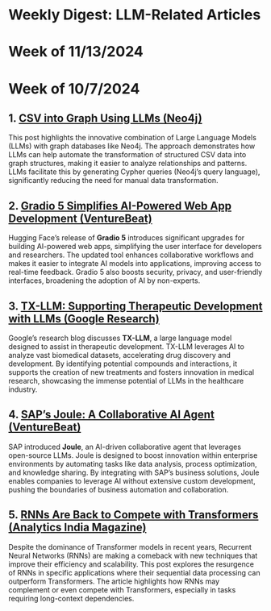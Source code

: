 # Weekly Digest: LLM-Related Articles

# Week of 11/13/2024


# Week of 10/7/2024

## 1. [CSV into Graph Using LLMs (Neo4j)](https://neo4j.com/developer-blog/csv-into-graph-using-llm/)
This post highlights the innovative combination of Large Language Models (LLMs) with graph databases like Neo4j. The approach demonstrates how LLMs can help automate the transformation of structured CSV data into graph structures, making it easier to analyze relationships and patterns. LLMs facilitate this by generating Cypher queries (Neo4j’s query language), significantly reducing the need for manual data transformation.

## 2. [Gradio 5 Simplifies AI-Powered Web App Development (VentureBeat)](https://venturebeat.com/ai/gradio-5-is-here-hugging-faces-newest-tool-simplifies-building-ai-powered-web-apps/)
Hugging Face’s release of **Gradio 5** introduces significant upgrades for building AI-powered web apps, simplifying the user interface for developers and researchers. The updated tool enhances collaborative workflows and makes it easier to integrate AI models into applications, improving access to real-time feedback. Gradio 5 also boosts security, privacy, and user-friendly interfaces, broadening the adoption of AI by non-experts.

## 3. [TX-LLM: Supporting Therapeutic Development with LLMs (Google Research)](https://research.google/blog/tx-llm-supporting-therapeutic-development-with-large-language-models/)
Google’s research blog discusses **TX-LLM**, a large language model designed to assist in therapeutic development. TX-LLM leverages AI to analyze vast biomedical datasets, accelerating drug discovery and development. By identifying potential compounds and interactions, it supports the creation of new treatments and fosters innovation in medical research, showcasing the immense potential of LLMs in the healthcare industry.

## 4. [SAP’s Joule: A Collaborative AI Agent (VentureBeat)](https://venturebeat.com/ai/saps-joule-collaborative-ai-agent-driving-innovation-with-open-source-llms/)
SAP introduced **Joule**, an AI-driven collaborative agent that leverages open-source LLMs. Joule is designed to boost innovation within enterprise environments by automating tasks like data analysis, process optimization, and knowledge sharing. By integrating with SAP’s business solutions, Joule enables companies to leverage AI without extensive custom development, pushing the boundaries of business automation and collaboration.

## 5. [RNNs Are Back to Compete with Transformers (Analytics India Magazine)](https://analyticsindiamag.com/ai-insights-analysis/rnns-are-back-to-compete-with-transformers/)
Despite the dominance of Transformer models in recent years, Recurrent Neural Networks (RNNs) are making a comeback with new techniques that improve their efficiency and scalability. This post explores the resurgence of RNNs in specific applications where their sequential data processing can outperform Transformers. The article highlights how RNNs may complement or even compete with Transformers, especially in tasks requiring long-context dependencies.
